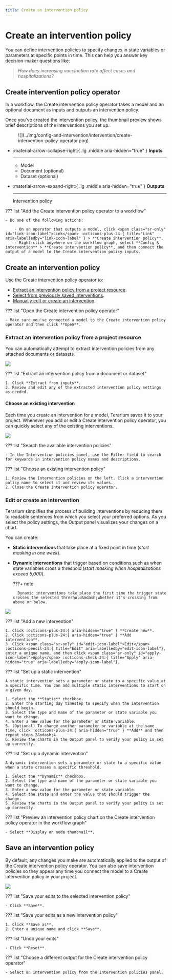 ```yaml
---
title: Create an intervention policy
---
```


# Create an intervention policy

You can define intervention policies to specify changes in state variables or parameters at specific points in time. This can help you answer key decision-maker questions like: 

> *How does increasing vaccination rate affect cases and hospitalizations?*

## Create intervention policy operator

In a workflow, the Create intervention policy operator takes a model and an optional document as inputs and outputs an intervention policy.

Once you've created the intervention policy, the thumbnail preview shows brief descriptions of the interventions you set up.

<figure markdown>![](../img/config-and-intervention/intervention/create-intervention-policy-operator.png)<figcaption markdown></figcaption></figure>

<div class="grid cards" markdown>

-   :material-arrow-collapse-right:{ .lg .middle aria-hidden="true" } __Inputs__

    ---

    - Model
    - Document (optional)
    - Dataset (optional)

-   :material-arrow-expand-right:{ .lg .middle aria-hidden="true" } __Outputs__

    ---

    Intervention policy

</div>

??? list "Add the Create intervention policy operator to a workflow"

    - Do one of the following actions:
    
        - On an operator that outputs a model, click <span class="sr-only" id="link-icon-label">Link</span> :octicons-plus-24:{ title="Link" aria-labelledby="link-icon-label" } > **Create intervention policy**.
        - Right-click anywhere on the workflow graph, select **Config & intervention** > **Create intervention policy**, and then connect the output of a model to the Create intervention policy inputs.

## Create an intervention policy

Use the Create intervention policy operator to: 

- [Extract an intervention policy from a project resource](#extract-an-intervention-policy-from-a-project-resource).
- [Select from previously saved interventions](#choose-an-existing-intervention).
- [Manually edit or create an intervention](#edit-or-create-an-intervention).

??? list "Open the Create intervention policy operator"

    - Make sure you've connected a model to the Create intervention policy operator and then click **Open**.

### Extract an intervention policy from a project resource

You can automatically attempt to extract intervention policies from any attached documents or datasets.

![](../img/config-and-intervention/intervention/extract.png)

??? list "Extract an intervention policy from a document or dataset"

    1. Click **Extract from inputs**.
    2. Review and edit any of the extracted intervention policy settings as needed.

#### Choose an existing intervention

Each time you create an intervention for a model, Terarium saves it to your project. Whenever you add or edit a Create intervention policy operator, you can quickly select any of the existing interventions.

![](../img/config-and-intervention/intervention/select.png)

??? list "Search the available intervention policies"

    - In the Intervention policies panel, use the Filter field to search for keywords in intervention policy names and descriptions.

??? list "Choose an existing intervention policy"

    1. Review the Intervention policies on the left. Click a intervention policy name to select it and review its values.
    2. Close the Create intervention policy operator.

### Edit or create an intervention

Terarium simplifies the process of building interventions by reducing them to readable sentences from which you select your preferred options. As you select the policy settings, the Output panel visualizes your changes on a chart.

You can create:

- **Static interventions** that take place at a fixed point in time (*start masking in one week*).
- **Dynamic interventions** that trigger based on conditions such as when state variables cross a threshold (*start masking when hospitalizations exceed 5,000*).

    ???+ note
  
        Dynamic interventions take place the first time the trigger state crosses the selected threshold&mdash;whether it's crossing from above or below.

![](../img/config-and-intervention/intervention/static-and-dynamic.png) 

??? list "Add a new intervention"

    1. Click :octicons-plus-24:{ aria-hidden="true" } **Create new**.
    2. Click :octicons-plus-24:{ aria-hidden="true" } **Add intervention**.
    3. Click <span class="sr-only" id="edit-icon-label">Edit</span> :octicons-pencil-24:{ title="Edit" aria-labelledby="edit-icon-label"}, enter a unique name, and then click <span class="sr-only" id="apply-icon-label">Apply</span> :octicons-check-24:{ title="Apply" aria-hidden="true" aria-labelledby="apply-icon-label"}.

??? list "Set up a static intervention"

    A static intervention sets a parameter or state to a specific value at a specific time. You can add multiple static interventions to start on a given day.
    
    1. Select the **Static** checkbox.
    2. Enter the starting day timestep to specify when the intervention should begin.
    3. Select the type and name of the parameter or state variable you want to change.
    4. Enter a new value for the parameter or state variable.
    5. (Optional) To change another parameter or variable at the same time, click :octicons-plus-24:{ aria-hidden="true" } **Add** and then repeat steps 2&ndash;4.
    6. Review the charts in the Output panel to verify your policy is set up correctly.
    
??? list "Set up a dynamic intervention"

    A dynamic intervention sets a parameter or state to a specific value when a state crosses a specific threshold.

    1. Select the **Dynamic** checkbox.
    2. Select the type and name of the parameter or state variable you want to change.
    3. Enter a new value for the parameter or state variable.
    4. Select the state and enter the value that should trigger the change.
    5. Review the charts in the Output panel to verify your policy is set up correctly.

??? list "Preview an intervention policy chart on the Create intervention policy operator in the workflow graph"

    - Select **Display on node thumbnail**.

## Save an intervention policy

By default, any changes you make are automatically applied to the output of the Create intervention policy operator. You can also save intervention policies so they appear any time you connect the model to a Create intervention policy in your project.

![](../img/config-and-intervention/intervention/save.png)

??? list "Save your edits to the selected intervention policy"

    - Click **Save**.

??? list "Save your edits as a new intervention policy"

    1. Click **Save as**.
    2. Enter a unique name and click **Save**.

??? list "Undo your edits"

    - Click **Reset**.

??? list "Choose a different output for the Create intervention policy operator"

    - Select an intervention policy from the Intervention policies panel.